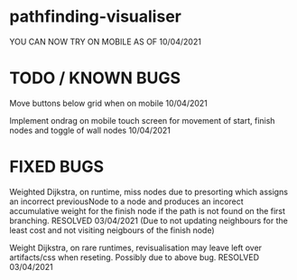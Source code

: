 # pathfinding-visualiser

YOU CAN NOW TRY ON MOBILE AS OF 10/04/2021

# TODO / KNOWN BUGS

Move buttons below grid when on mobile 10/04/2021

Implement ondrag on mobile touch screen for movement of start, finish nodes and toggle of wall nodes 10/04/2021

# FIXED BUGS

Weighted Dijkstra, on runtime, miss nodes due to presorting which assigns an incorrect previousNode to a node and produces an incorect accumulative weight for the finish node if the path is not found on the first branching. RESOLVED 03/04/2021 (Due to not updating neighbours for the least cost and not visiting neigbours of the finish node)

Weight Dijkstra, on rare runtimes, revisualisation may leave left over artifacts/css when reseting. Possibly due to above bug. RESOLVED 03/04/2021
